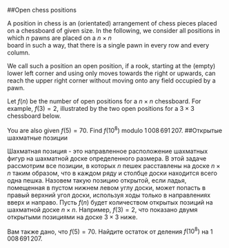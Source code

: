 ##Open chess positions


A position in chess is an (orientated) arrangement of chess pieces placed on a chessboard of given size. In the following, we consider all positions in which $n$ pawns are placed on a  $n \times n$  
board in such a way, that there is a single pawn in every row and every column.



We call such a position an open position, if a rook, starting at the (empty) lower left corner and using only moves towards the right or upwards, can reach the upper right corner without moving onto any field occupied by a pawn. 

Let $f(n)$ be the number of open positions for a $n \times n$ chessboard.
For example, $f(3)=2$, illustrated by the two open positions for a $3  \times 3$ chessboard below.



You are also given $f(5)=70$.
Find $f(10^8)$ modulo $1\,008\,691\,207$.
##Открытые шахматные позиции

Шахматная позиция - это направленное расположение шахматных фигур на шахматной доске определенного размера. В этой задаче рассмотрим все позиции, в которых $n$ пешек расставлены на доске $n \times n$ таким образом, что в каждом ряду и столбце доски находится всего одна пешка.
Назовем такую позицию открытой, если ладья, помещенная в пустом нижнем левом углу доски, может попасть в правый верхний угол доски, используя ходы только в направлениях вверх и направо.
Пусть $f(n)$ будет количеством открытых позиций на шахматной доске $n \times n$.
Например, $f(3)=2$, что показано двумя открытыми позициями на доске $3 \times 3$ ниже.





Вам также дано, что $f(5)=70$.
Найдите остаток от деления $f(10^8)$ на $1\,008\,691\,207$.

